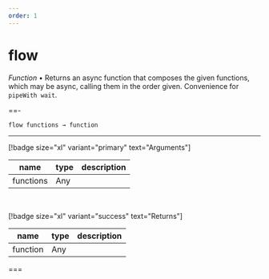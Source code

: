 ```yaml
---
order: 1
---
```

# flow

_Function_ &bull; Returns an async function that composes the given functions, which may be async, calling them in the order given.
Convenience for `pipeWith wait`.


==- <pre><code>flow functions &rarr; function</code></pre>
<hr>

[!badge size="xl" variant="primary" text="Arguments"]

| name | type | description |
|------|------|-------------|
|functions|Any||

<br>

[!badge size="xl" variant="success" text="Returns"]

| name | type | description |
|------|------|-------------|
|function|Any||



===



